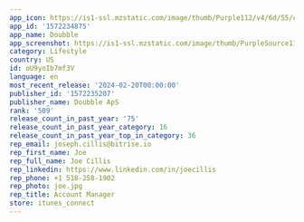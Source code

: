 ```yaml
---
app_icon: https://is1-ssl.mzstatic.com/image/thumb/Purple112/v4/6d/55/ca/6d55ca86-5884-c8b8-a5ac-7037ca5fbc36/AppIcon-0-0-1x_U007emarketing-0-7-0-85-220.png/1024x1024bb.png
app_id: '1572234875'
app_name: Doubble
app_screenshot: https://is1-ssl.mzstatic.com/image/thumb/PurpleSource116/v4/98/a4/69/98a46956-d20d-764d-b509-57b0e4186602/b37d8ead-584d-4fe6-bda8-9646b4c01b96_6-5_inch_screen_01.png/1242x2688bb.png
category: Lifestyle
country: US
id: oU9yoIb7mf3V
language: en
most_recent_release: '2024-02-20T00:00:00'
publisher_id: '1572235207'
publisher_name: Doubble ApS
rank: '509'
release_count_in_past_year: '75'
release_count_in_past_year_category: 16
release_count_in_past_year_top_in_category: 36
rep_email: joseph.cillis@bitrise.io
rep_first_name: Joe
rep_full_name: Joe Cillis
rep_linkedin: https://www.linkedin.com/in/joecillis
rep_phone: +1 518-258-1902
rep_photo: joe.jpg
rep_title: Account Manager
store: itunes_connect
---
```

